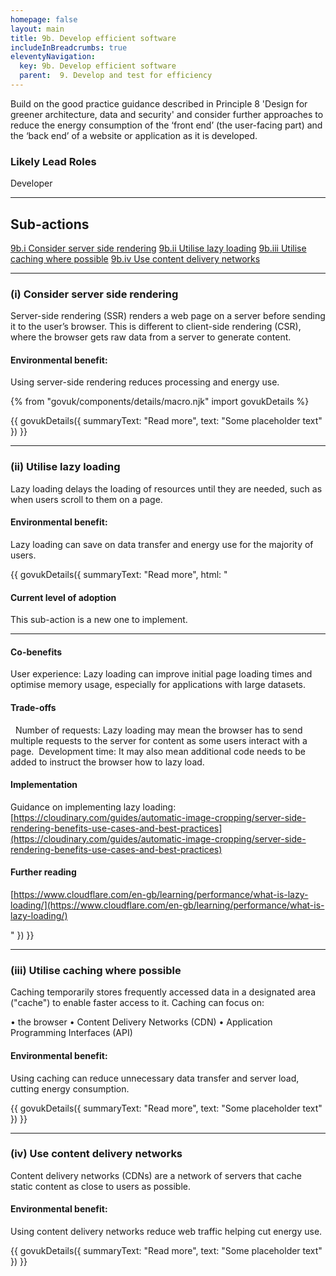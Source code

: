 ```yaml
---
homepage: false
layout: main
title: 9b. Develop efficient software
includeInBreadcrumbs: true
eleventyNavigation:
  key: 9b. Develop efficient software
  parent:  9. Develop and test for efficiency
---
```


Build on the good practice guidance described in Principle 8 'Design for greener architecture, data and security' and consider further approaches to reduce the energy consumption of the ‘front end’ (the user-facing part) and the ‘back end’ of a website or application as it is developed. 

### Likely Lead Roles

Developer

* * *

## Sub-actions

[9b.i Consider server side rendering](#(i)-consider-server-side-rendering)
[9b.ii Utilise lazy loading](#(ii)-utilise-lazy-loading)
[9b.iii Utilise caching where possible](#(iii)-utilise-caching-where-possible)
[9b.iv Use content delivery networks](#(iv)-use-content-delivery-networks)

* * *

###  (i) Consider server side rendering

Server-side rendering (SSR) renders a web page on a server before sending it to the user’s browser. This is different to client-side rendering (CSR), where the browser gets raw data from a server to generate content.

#### Environmental benefit: 
Using server-side rendering reduces processing and energy use.

{% from "govuk/components/details/macro.njk" import govukDetails %}

{{ govukDetails({
  summaryText: "Read more",
  text: "Some placeholder text"
}) }}
* * *

###  (ii) Utilise lazy loading

Lazy loading delays the loading of resources until they are needed, such as when users scroll to them on a page.

#### Environmental benefit: 
Lazy loading can save on data transfer and energy use for the majority of users.

{{ govukDetails({
  summaryText: "Read more",
  html: "

#### Current level of adoption

This sub-action is a new one to implement.  

***
  
#### Co-benefits

User experience: Lazy loading can improve initial page loading times and optimise memory usage, especially for applications with large datasets. 

#### Trade-offs
 
Number of requests: Lazy loading may mean the browser has to send multiple requests to the server for content as some users interact with a page. 
Development time: It may also mean additional code needs to be added to instruct the browser how to lazy load. 

#### Implementation

Guidance on implementing lazy loading:
[https://cloudinary.com/guides/automatic-image-cropping/server-side-rendering-benefits-use-cases-and-best-practices](https://cloudinary.com/guides/automatic-image-cropping/server-side-rendering-benefits-use-cases-and-best-practices)

#### Further reading 

[https://www.cloudflare.com/en-gb/learning/performance/what-is-lazy-loading/](https://www.cloudflare.com/en-gb/learning/performance/what-is-lazy-loading/)

"
}) }}

* * *

### (iii) Utilise caching where possible

Caching temporarily stores frequently accessed data in a designated area ("cache") to enable faster access to it. Caching can focus on:

• the browser
• Content Delivery Networks (CDN)
• Application Programming Interfaces (API)

#### Environmental benefit: 
Using caching can reduce unnecessary data transfer and server load, cutting energy consumption.

{{ govukDetails({
  summaryText: "Read more",
  text: "Some placeholder text"
}) }}

* * *

### (iv) Use content delivery networks

Content delivery networks (CDNs) are a network of servers that cache static content as close to users as possible.

#### Environmental benefit: 
Using content delivery networks reduce web traffic helping cut energy use.

{{ govukDetails({
  summaryText: "Read more",
  text: "Some placeholder text"
}) }}